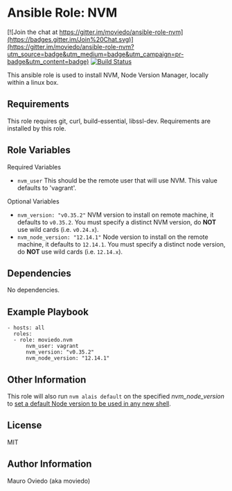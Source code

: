 Ansible Role: NVM
=========

[![Join the chat at https://gitter.im/moviedo/ansible-role-nvm](https://badges.gitter.im/Join%20Chat.svg)](https://gitter.im/moviedo/ansible-role-nvm?utm_source=badge&utm_medium=badge&utm_campaign=pr-badge&utm_content=badge)
[![Build Status](https://travis-ci.org/moviedo/ansible-role-nvm.svg?branch=develop)](https://travis-ci.org/moviedo/ansible-role-nvm)

This ansible role is used to install NVM, Node Version Manager, locally within a linux box.

Requirements
------------

This role requires git, curl, build-essential, libssl-dev. Requirements are installed by this role.

Role Variables
--------------

Required Variables

  * `nvm_user` This should be the remote user that will use NVM. This value defaults to 'vagrant'.

Optional Variables

  * `nvm_version: "v0.35.2"` NVM version to install on remote machine, it defaults to `v0.35.2`. You must specify a distinct NVM version, do **NOT** use wild cards (i.e. `v0.24.x`).
  * `nvm_node_version: "12.14.1"` Node version to install on the remote machine, it defaults to `12.14.1`. You must specify a distinct node version, do **NOT** use wild cards (i.e. `12.14.x`).

Dependencies
------------

No dependencies.

Example Playbook
----------------

    - hosts: all
      roles:
      - role: moviedo.nvm
          nvm_user: vagrant
          nvm_version: "v0.35.2"
          nvm_node_version: "12.14.1"

Other Information
-----------------

This role will also run `nvm alais default` on the specified *nvm_node_version* to [set a default Node version to be used in any new shell](https://github.com/creationix/nvm).

License
-------

MIT

Author Information
------------------

Mauro Oviedo (aka moviedo)
